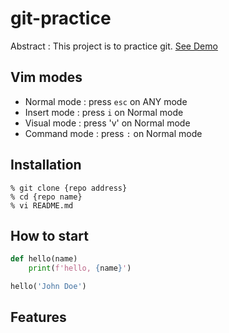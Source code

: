# git-practice

Abstract : This project is to practice git.
[See Demo](Link)

## Vim modes

- Normal mode : press `esc` on ANY mode
- Insert mode : press `i` on Normal mode
- Visual mode : press 'v' on Normal mode
- Command mode : press `:` on Normal mode

## Installation

``` shell
% git clone {repo address}
% cd {repo name}
% vi README.md
```

## How to start

```python
def hello(name)
    print(f'hello, {name}')

hello('John Doe')
```

## Features
